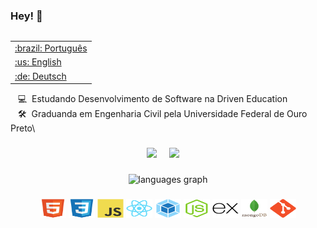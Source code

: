 ### Hey! 👋

<table align="right">
 <tr><td><a href="README.md">:brazil:&nbsp;Português</a></td></tr>
 <tr><td><a href="README_en.md">:us:&nbsp;English</a></td></tr>
 <tr><td><a href="README_de.md">:de:&nbsp;Deutsch</a></td></tr>

</table>

###

&nbsp;&nbsp;&nbsp;:computer: &nbsp;Estudando Desenvolvimento de Software na Driven Education\
&nbsp;&nbsp;&nbsp;:hammer_and_wrench: &nbsp;Graduanda em Engenharia Civil pela Universidade Federal de Ouro Preto\

###

<p align="center">
  <a href="mailto:analaurafferraz@gmail.com?subject=Olá%20Ana"><img src="https://img.shields.io/badge/gmail-%23D14836.svg?&style=for-the-badge&logo=gmail&logoColor=white" /></a>&nbsp;&nbsp;&nbsp;&nbsp;
  <a href="https://www.linkedin.com/in/ana-laura-ferraz/"><img src="https://img.shields.io/badge/linkedin-%230077B5.svg?&style=for-the-badge&logo=linkedin&logoColor=white" /></a>&nbsp;&nbsp;&nbsp;&nbsp;
</p>

###

<div align="center">
  <img src="https://github-readme-stats.vercel.app/api/top-langs?locale=en&hide_title=false&layout=compact&card_width=320&langs_count=5&theme=dracula&hide_border=false&username=AnaLauraFFerraz" height="150" alt="languages graph"  />
</div>

###

<div align="center">
  <img src="https://raw.githubusercontent.com/devicons/devicon/1119b9f84c0290e0f0b38982099a2bd027a48bf1/icons/html5/html5-original.svg" height="30" width="42" alt="HTML5"  />
  <img src="https://raw.githubusercontent.com/devicons/devicon/1119b9f84c0290e0f0b38982099a2bd027a48bf1/icons/css3/css3-original.svg" height="30" width="42" alt="CSS3"  />
  <img src="https://raw.githubusercontent.com/devicons/devicon/1119b9f84c0290e0f0b38982099a2bd027a48bf1/icons/javascript/javascript-original.svg" height="30" width="42" alt="Javascript"  />
  <img src="https://raw.githubusercontent.com/devicons/devicon/1119b9f84c0290e0f0b38982099a2bd027a48bf1/icons/react/react-original.svg" height="30" width="42" alt="React"  />
  <img src="https://raw.githubusercontent.com/devicons/devicon/1119b9f84c0290e0f0b38982099a2bd027a48bf1/icons/webpack/webpack-original.svg" height="30" width="42" alt="Webpack"  />
  <img src="https://raw.githubusercontent.com/devicons/devicon/1119b9f84c0290e0f0b38982099a2bd027a48bf1/icons/nodejs/nodejs-plain.svg" height="30" width="42" alt="Node.js"  />
  <img src="https://raw.githubusercontent.com/devicons/devicon/1119b9f84c0290e0f0b38982099a2bd027a48bf1/icons/express/express-original.svg" height="30" width="42" alt="Express"  />
  <img src="https://raw.githubusercontent.com/devicons/devicon/1119b9f84c0290e0f0b38982099a2bd027a48bf1/icons/mongodb/mongodb-original-wordmark.svg" height="30" width="42" alt="MongoDB"  />
  <img src="https://raw.githubusercontent.com/devicons/devicon/1119b9f84c0290e0f0b38982099a2bd027a48bf1/icons/git/git-original.svg" height="30" width="42" alt="Git"  />
</div>
